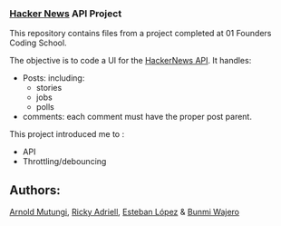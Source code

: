 ### [Hacker News](https://news.ycombinator.com/) API Project

This repository contains files from a project completed at 01 Founders Coding School.

The objective is to code a UI for the [HackerNews API](https://github.com/HackerNews/API). It handles:

- Posts: including:
  - stories
  - jobs
  - polls
- comments: each comment must have the proper post parent.

This project introduced me to :

- API
- Throttling/debouncing

## Authors:

[Arnold Mutungi](https://github.com/abmutungi), [Ricky Adriell](https://git.learn.01founders.co/Adriell), [Esteban López](https://git.learn.01founders.co/estlop) & [Bunmi Wajero](https://git.learn.01founders.co/bwajero)
